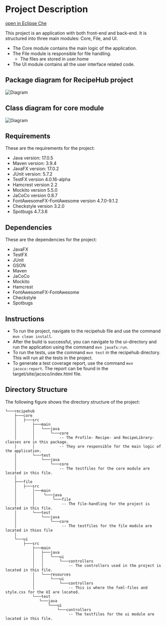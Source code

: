 # Project Description

[open in Eclipse Che](https://che.stud.ntnu.no/#https://gitlab.stud.idi.ntnu.no/it1901/groups-2023/gr2304/gr2304?new)

This project is an application with both front-end and back-end. It is structured into three main modules: Core, File, and UI.

- The Core module contains the main logic of the application.
- The File module is responsible for file handling.
    - The files are stored in user.home
- The UI module contains all the user interface related code.

## Package diagram for RecipeHub project

![Diagram](https://i.imgur.com/snBvFjR.png)

## Class diagram for core module

![Diagram](https://i.imgur.com/3Fc1ZcB.png)

## Requirements

These are the requirements for the project:

- Java version: 17.0.5
- Maven version: 3.9.4
- JavaFX version: 17.0.2
- JUnit version: 5.7.2
- TestFX version 4.0.16-alpha
- Hamcrest version 2.2
- Mockito version 5.5.0
- JaCoCo version 0.8.7
- FontAwesomeFX-FontAwesome version 4.7.0-9.1.2
- Checkstyle version 3.2.0
- Spotbugs 4.7.3.6

## Dependencies

These are the dependencies for the project:

- JavaFX
- TestFX
- JUnit
- GSON
- Maven
- JaCoCo
- Mockito
- Hamcrest
- FontAwesomeFX-FontAwesome
- Checkstyle
- Spotbugs

## Instructions

- To run the project, navigate to the recipehub file and use the command `mvn clean install`.  
- After the build is successful, you can navigate to the ui-directory and run the application using the command `mvn javafx:run`.  
- To run the tests, use the command `mvn test` in the recipehub directory. This will run all the tests in the project.  
- To generate a test coverage report, use the command `mvn jacoco:report`. The report can be found in the target/site/jacoco/index.html file.

## Directory Structure

The following figure shows the directory structure of the project:

    
```
└───recipehub
    ├───core
    │   ├───src
    │       ├───main
    │       │   └───java
    │       │       └───core
    │       │           -- The Profile- Recipe- and RecipeLibrary-classes are in this package.            
    │       │           -- They are responsible for the main logic of the application.
    │       └───test
    │           └───java
    │               └───core 
    │                   -- The testfiles for the core module are located in this file.
    │   
    ├───file
    │   ├───src
    │       │───main
    │       │    └───java
    │       │        └───file
    │       │            -- The file-handling for the project is located in this file.
    │       └───test
    │           └───java
    │               └───core 
    │                    -- The testfiles for the file module are located in thios file
    │       
    └───ui
        ├───src
            ├───main
            │   ├───java
            │   │   └───ui
            │   │       └───controllers
            │   │           -- The controllers used in the project is located in this file.
            │   └───resources
            │       └───ui
            │           └───controllers
            │               -- This is where the fxml-files and style.css for the UI are located.
            └───test
               └───java
                   └───ui
                       └───controllers
                            -- The testfiles for the ui module are located in this file.
                               


